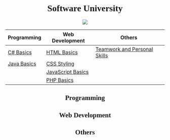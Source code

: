 <h1 align="center" style="font-family : Tahoma;">Software University</h1>

<p align="center"><a href="http://softuni.bg/"><img src="https://raw.githubusercontent.com/zhivko-georgiev/SoftUni/master/Others/Software-University-Logo-blue-horizontal.png" /></a></p>

| Programming                                                                                | Web Development                                                                                  | Others																					                         |	
| ------------------------------------------------------------------------------------------ |                         -------------------------------------------------------------------- | -------------------------------------------------------------------- |
| [C# Basics](#c#---part-i)                                                         	     | [HTML Basics](#html-basics)                                                              | [Teamwork and Personal Skills](#teamwork-and-personal-skills)                                                     |                                        
| [Java Basics](#c---part-ii)                                                                | [CSS Styling](#css-styling)                                                             |
|                                                                    | [JavaScript Basics](#javascript-basics)
|												                     | [PHP Basics](#php-basics)								                                                             |                                                                     

<h2 align="center" style="font-family : Tahoma;">Programming</h2>
<h2 align="center" style="font-family : Tahoma;">Web Development</h2>
<h2 align="center" style="font-family : Tahoma;">Others</h2>
